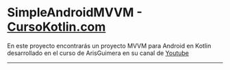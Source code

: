 # SimpleAndroidMVVM - [CursoKotlin.com](https://cursokotlin.com)


En este proyecto encontrarás un proyecto MVVM para Android en Kotlin desarrollado en el curso de ArisGuimera en su canal de [Youtube](https://youtube.com/c/aristidevs)

---


